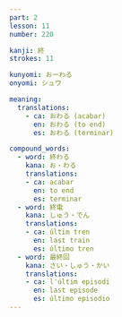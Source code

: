 ```yaml
---
part: 2
lesson: 11
number: 220

kanji: 終
strokes: 11

kunyomi: おーわる
onyomi: シュウ

meaning:
  translations:
    - ca: おわる (acabar)
      en: おわる (to end)
      es: おわる (terminar)

compound_words:
  - word: 終わる
    kana: お・わる
    translations:
    - ca: acabar
      en: to end
      es: terminar
  - word: 終電
    kana: しゅう・でん
    translations:
    - ca: últim tren
      en: last train
      es: último tren
  - word: 最終回
    kana: さい・しゅう・かい
    translations:
    - ca: l'últim episodi
      en: last episode
      es: último episodio
---
```

